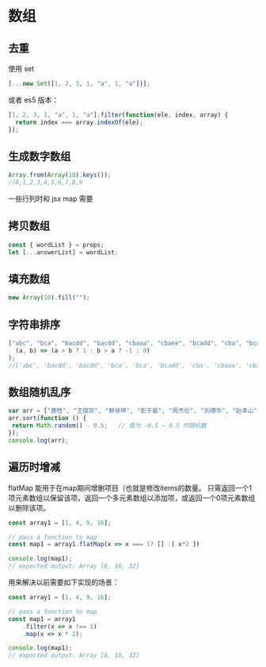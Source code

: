 # 数组

## 去重

使用 set

```js
[...new Set([1, 2, 3, 1, "a", 1, "a"])];
```

或者 es5 版本：

```js
[1, 2, 3, 1, "a", 1, "a"].filter(function(ele, index, array) {
  return index === array.indexOf(ele);
});
```

## 生成数字数组

```js
Array.from(Array(10).keys());
//0,1,2,3,4,5,6,7,8,9
```

一些行列时和 jsx map 需要

## 拷贝数组

```js
const { wordList } = props;
let [...answerList] = wordList;
```

## 填充数组

```js
new Array(10).fill("");
```

## 字符串排序

```js
["abc", "bca", "bacdd", "bacdd", "cbaaa", "cbaee", "bcadd", "cba", "bca"].sort(
  (a, b) => (a > b ? 1 : b > a ? -1 : 0)
);
//['abc', 'bacdd', 'bacdd', 'bca', 'bca', 'bcadd', 'cba', 'cbaaa', 'cbaee']
```


## 数组随机乱序

``` js
var arr = ["鹿晗", "王俊凯", "蔡徐坤", "彭于晏", "周杰伦", "刘德华", "赵本山"];
arr.sort(function () {
 return Math.random() - 0.5;   // 值为 -0.5 ~ 0.5 的随机数
});
console.log(arr);
```

## 遍历时增减

flatMap 能用于在map期间增删项目（也就是修改items的数量。
只需返回一个1项元素数组以保留该项，返回一个多元素数组以添加项，或返回一个0项元素数组以删除该项。

``` js
const array1 = [1, 4, 9, 16];

// pass a function to map
const map1 = array1.flatMap(x => x === 1? [] :[ x*2 ])

console.log(map1);
// expected output: Array [8, 18, 32]
```

用来解决以前需要如下实现的场景：

``` js
const array1 = [1, 4, 9, 16];

// pass a function to map
const map1 = array1
    .filter(x => x !== 1)
    .map(x => x * 2);

console.log(map1);
// expected output: Array [8, 18, 32]
```